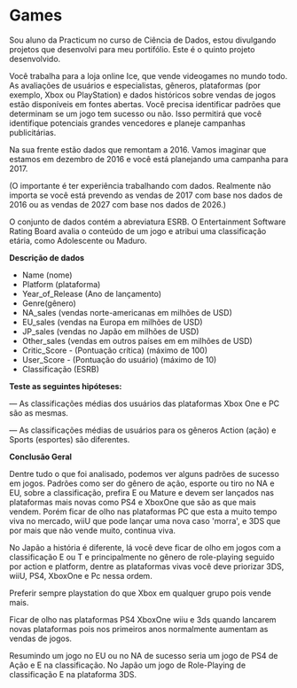 # Games
Sou aluno da Practicum no curso de Ciência de Dados, estou divulgando projetos que desenvolvi para meu portifólio. Este é o quinto projeto desenvolvido.

Você trabalha para a loja online Ice, que vende videogames no mundo todo. As avaliações de usuários e especialistas, gêneros, plataformas (por exemplo, Xbox ou PlayStation) e dados históricos sobre vendas de jogos estão disponíveis em fontes abertas. Você precisa identificar padrões que determinam se um jogo tem sucesso ou não. Isso permitirá que você identifique potenciais grandes vencedores e planeje campanhas publicitárias.

Na sua frente estão dados que remontam a 2016. Vamos imaginar que estamos em dezembro de 2016 e você está planejando uma campanha para 2017.

(O importante é ter experiência trabalhando com dados. Realmente não importa se você está prevendo as vendas de 2017 com base nos dados de 2016 ou as vendas de 2027 com base nos dados de 2026.)

O conjunto de dados contém a abreviatura ESRB. O Entertainment Software Rating Board avalia o conteúdo de um jogo e atribui uma classificação etária, como Adolescente ou Maduro.

**Descrição de dados**

* Name (nome)
* Platform (plataforma)
* Year_of_Release (Ano de lançamento)
* Genre(gênero)
* NA_sales (vendas norte-americanas em milhões de USD)
* EU_sales (vendas na Europa em milhões de USD)
* JP_sales (vendas no Japão em milhões de USD)
* Other_sales (vendas em outros países em em milhões de USD)
* Critic_Score - (Pontuação crítica) (máximo de 100)
* User_Score - (Pontuação do usuário) (máximo de 10)
* Classificação (ESRB)

**Teste as seguintes hipóteses:**

— As classificações médias dos usuários das plataformas Xbox One e PC são as mesmas.

— As classificações médias de usuários para os gêneros Action (ação) e Sports (esportes) são diferentes.

**Conclusão Geral**

Dentre tudo o que foi analisado, podemos ver alguns padrões de sucesso em jogos. Padrões como ser do gênero de ação, esporte ou tiro no NA e EU, sobre a classificação, prefira E ou Mature e devem ser lançados nas plataformas mais novas como PS4 e XboxOne que são as que mais vendem. Porém ficar de olho nas plataformas PC que esta a muito tempo viva no mercado, wiiU que pode lançar uma nova caso 'morra', e 3DS que por mais que não vende muito, continua viva.

No Japão a história é diferente, lá você deve ficar de olho em jogos com a classificação E ou T e principalmente no gênero de role-playing seguido por action e platform, dentre as plataformas vivas você deve priorizar 3DS, wiiU, PS4, XboxOne e Pc nessa ordem.

Preferir sempre playstation do que Xbox em qualquer grupo pois vende mais.

Ficar de olho nas plataformas PS4 XboxOne wiiu e 3ds quando lancarem novas plataformas pois nos primeiros anos normalmente aumentam as vendas de jogos.

Resumindo um jogo no EU ou no NA de sucesso seria um jogo de PS4 de Ação e E na classificação. No Japão um jogo de Role-Playing de classificação E na plataforma 3DS.
